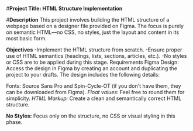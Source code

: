 #**Project Title: HTML Structure Implementation**


#**Description**
This project involves building the HTML structure of a webpage based on a designer file provided on Figma. The focus is purely on semantic HTML—no CSS, no styles, just the layout and content in its most basic form.


**Objectives**
-Implement the HTML structure from scratch.
-Ensure proper use of HTML semantics (headings, lists, sections, articles, etc.).
-No styles or CSS are to be applied during this stage.
Requirements
Figma Design: Access the design in Figma by creating an account and duplicating the project to your drafts. The design includes the following details:

Fonts: Source Sans Pro and Spin-Cycle-OT (if you don't have them, they can be downloaded from Figma).
*Float values:* Feel free to round them for simplicity.
*HTML Markup:* Create a clean and semantically correct HTML structure.

**No Styles:** Focus only on the structure, no CSS or visual styling in this phase.
